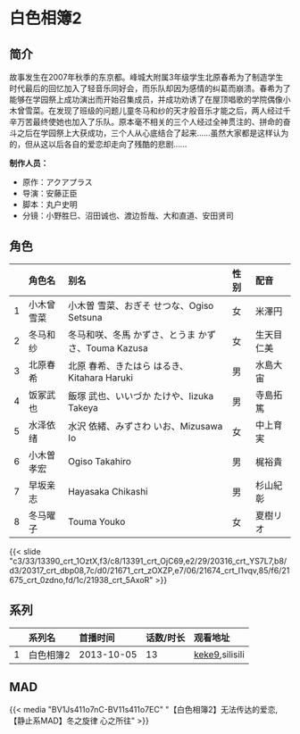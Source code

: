 # 白色相簿2


## 简介

故事发生在2007年秋季的东京都。峰城大附属3年级学生北原春希为了制造学生时代最后的回忆加入了轻音乐同好会，而乐队却因为感情的纠葛而崩溃。春希为了能够在学园祭上成功演出而开始召集成员，并成功劝诱了在屋顶唱歌的学院偶像小木曾雪菜。在发现了班级的问题儿童冬马和纱的天才般音乐才能之后，两人经过千辛万苦最终使她也加入了乐队。原本毫不相关的三个人经过全神贯注的、拼命的奋斗之后在学园祭上大获成功，三个人从心底结合了起来……虽然大家都是这样认为的，但从这以后各自的爱恋却走向了残酷的悲剧……

**制作人员：**
- 原作：アクアプラス
- 导演：安藤正臣
- 脚本：丸户史明
- 分镜：小野胜巳、沼田诚也、渡边哲哉、大和直道、安田贤司

## 角色

|     |   角色名   |   别名  | 性别 |  配音  |
|:--- |:------  |:----      |:---  |:--   |
| 1 | 小木曾雪菜 | 小木曽 雪菜、おぎそ せつな、Ogiso Setsuna | 女 | 米澤円 |
| 2 | 冬马和纱 | 冬马和咲、冬馬 かずさ、とうま かずさ、Touma Kazusa | 女 | 生天目仁美 |
| 3 | 北原春希 | 北原 春希、きたはら はるき、Kitahara Haruki | 男 | 水島大宙 |
| 4 | 饭冢武也 | 飯塚 武也、いいづか たけや、Iizuka Takeya | 男 | 寺島拓篤 |
| 5 | 水泽依绪 | 水沢 依緒、みずさわ いお、Mizusawa Io | 女 | 中上育実 |
| 6 | 小木曽孝宏 | Ogiso Takahiro | 男 | 梶裕貴 |
| 7 | 早坂亲志 | Hayasaka Chikashi | 男 | 杉山紀彰 |
| 8 | 冬马曜子 | Touma Youko | 女 | 夏樹リオ |

{{< slide "c3/33/13390_crt_1OztX,f3/c8/13391_crt_OjC69,e2/29/20316_crt_YS7L7,b8/d3/20317_crt_dbp08,7c/d0/21671_crt_zOXZP,e7/06/21674_crt_I1vqv,85/f6/21675_crt_0zdno,fd/1c/21938_crt_5AxoR" >}}

## 系列

|     |   系列名   |   首播时间  | 话数/时长  | 观看地址 |
|:---  |:------    |:----      |:---       |:---  |
| 1 | 白色相簿2 | 2013-10-05 | 13 | [keke9](https://www.keke9.app/search?k=白色相簿2),silisili  |


## MAD

{{< media  "BV1Js411o7nC-BV11s411o7EC"
"【白色相簿2】无法传达的爱恋,【静止系MAD】冬之旋律 心之所往"  >}}
